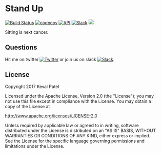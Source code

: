 # Stand Up

[![Build Status](https://travis-ci.org/kevalpatel2106/Stand-Up.svg?branch=master&maxAge=600)](https://travis-ci.org/kevalpatel2106/Stand-Up) [![codecov](https://codecov.io/gh/kevalpatel2106/Stand-Up/branch/master/graph/badge.svg?maxAge=600)](https://codecov.io/gh/kevalpatel2106/Stand-Up) [![API](https://img.shields.io/badge/API-21%2B-yellowgreen.svg?style=flat)](https://android-arsenal.com/api?level=21) [![Slack](https://img.shields.io/badge/Join-Slack-red.svg?style=flat)](https://stand-up-slack-invite-automati.herokuapp.com) <a href="https://www.paypal.me/kevalpatel2106"> <img src="https://img.shields.io/badge/paypal-donate-yellow.svg" /></a>
 

Sitting is next cancer.

## Questions
Hit me on twitter [![Twitter](https://img.shields.io/badge/Twitter-@kevalpatel2106-blue.svg?style=flat)](https://twitter.com/kevalpatel2106) or join us on slack [![Slack](https://img.shields.io/badge/Join-Slack-red.svg?style=flat)](https://stand-up-slack-invite-automati.herokuapp.com).

## License
Copyright 2017 Keval Patel

Licensed under the Apache License, Version 2.0 (the "License");
you may not use this file except in compliance with the License.
You may obtain a copy of the License at

http://www.apache.org/licenses/LICENSE-2.0

Unless required by applicable law or agreed to in writing, software
distributed under the License is distributed on an "AS IS" BASIS,
WITHOUT WARRANTIES OR CONDITIONS OF ANY KIND, either express or implied.
See the License for the specific language governing permissions and
limitations under the License.
